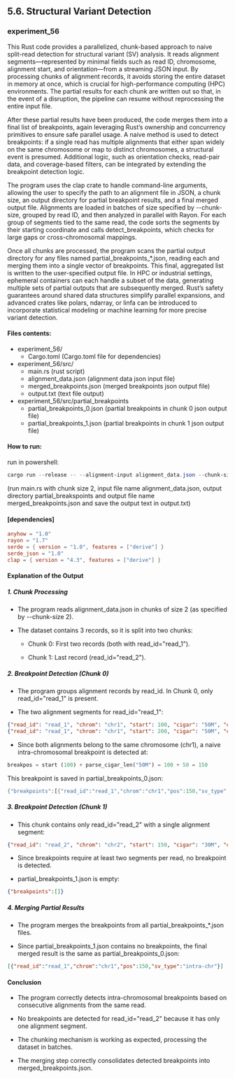 ## 5.6. Structural Variant Detection

### experiment_56

This Rust code provides a parallelized, chunk-based approach to naive split-read detection for structural variant (SV) analysis. It reads alignment segments—represented by minimal fields such as read ID, chromosome, alignment start, and orientation—from a streaming JSON input. By processing chunks of alignment records, it avoids storing the entire dataset in memory at once, which is crucial for high-performance computing (HPC) environments. The partial results for each chunk are written out so that, in the event of a disruption, the pipeline can resume without reprocessing the entire input file.

After these partial results have been produced, the code merges them into a final list of breakpoints, again leveraging Rust’s ownership and concurrency primitives to ensure safe parallel usage. A naive method is used to detect breakpoints: if a single read has multiple alignments that either span widely on the same chromosome or map to distinct chromosomes, a structural event is presumed. Additional logic, such as orientation checks, read-pair data, and coverage-based filters, can be integrated by extending the breakpoint detection logic.

The program uses the clap crate to handle command-line arguments, allowing the user to specify the path to an alignment file in JSON, a chunk size, an output directory for partial breakpoint results, and a final merged output file. Alignments are loaded in batches of size specified by --chunk-size, grouped by read ID, and then analyzed in parallel with Rayon. For each group of segments tied to the same read, the code sorts the segments by their starting coordinate and calls detect_breakpoints, which checks for large gaps or cross-chromosomal mappings.

Once all chunks are processed, the program scans the partial output directory for any files named partial_breakpoints_*.json, reading each and merging them into a single vector of breakpoints. This final, aggregated list is written to the user-specified output file. In HPC or industrial settings, ephemeral containers can each handle a subset of the data, generating multiple sets of partial outputs that are subsequently merged. Rust’s safety guarantees around shared data structures simplify parallel expansions, and advanced crates like polars, ndarray, or linfa can be introduced to incorporate statistical modeling or machine learning for more precise variant detection.

#### Files contents:
* experiment_56/
  * Cargo.toml (Cargo.toml file for dependencies)
* experiment_56/src/
  * main.rs (rust script)
  * alignment_data.json (alignment data json input file)
  * merged_breakpoints.json (merged breakpoints json output file)
  * output.txt (text file output)
* experiment_56/src/partial_breakpoints
  * partial_breakpoints_0.json (partial breakpoints in chunk 0 json output file)
  * partial_breakpoints_1.json (partial breakpoints in chunk 1 json output file)

#### How to run:

run in powershell:

```powershell
cargo run --release -- --alignment-input alignment_data.json --chunk-size 2 --partial-output-dir partial_breakpoints --merged-output merged_breakpoints.json | tee output.txt
```

(run main.rs with chunk size 2, input file name alignment_data.json, output directory partial_breakspoints and output file name merged_breakpoints.json and save the output text in output.txt) 
  
#### [dependencies]

```toml
anyhow = "1.0"
rayon = "1.7"
serde = { version = "1.0", features = ["derive"] }
serde_json = "1.0"
clap = { version = "4.3", features = ["derive"] }
```

#### Explanation of the Output

##### 1. Chunk Processing

* The program reads alignment_data.json in chunks of size 2 (as specified by --chunk-size 2).

* The dataset contains 3 records, so it is split into two chunks:

  * Chunk 0: First two records (both with read_id="read_1").

  * Chunk 1: Last record (read_id="read_2").

##### 2. Breakpoint Detection (Chunk 0)

* The program groups alignment records by read_id. In Chunk 0, only read_id="read_1" is present.

* The two alignment segments for read_id="read_1":

```json
{"read_id": "read_1", "chrom": "chr1", "start": 100, "cigar": "50M", "orientation": "+"}
{"read_id": "read_1", "chrom": "chr1", "start": 200, "cigar": "50M", "orientation": "-"}
```

* Since both alignments belong to the same chromosome (chr1), a naive intra-chromosomal breakpoint is detected at:

```rust
breakpos = start (100) + parse_cigar_len("50M") = 100 + 50 = 150
```

This breakpoint is saved in partial_breakpoints_0.json:

```rust
{"breakpoints":[{"read_id":"read_1","chrom":"chr1","pos":150,"sv_type":"intra-chr"}]}
```

##### 3. Breakpoint Detection (Chunk 1)

* This chunk contains only read_id="read_2" with a single alignment segment:

```json
{"read_id": "read_2", "chrom": "chr2", "start": 150, "cigar": "30M", "orientation": "+"}
```

* Since breakpoints require at least two segments per read, no breakpoint is detected.

* partial_breakpoints_1.json is empty:

```json
{"breakpoints":[]}
```

##### 4. Merging Partial Results

* The program merges the breakpoints from all partial_breakpoints_*.json files.

* Since partial_breakpoints_1.json contains no breakpoints, the final merged result is the same as partial_breakpoints_0.json:

```json
[{"read_id":"read_1","chrom":"chr1","pos":150,"sv_type":"intra-chr"}]
```

#### Conclusion

* The program correctly detects intra-chromosomal breakpoints based on consecutive alignments from the same read.

* No breakpoints are detected for read_id="read_2" because it has only one alignment segment.

* The chunking mechanism is working as expected, processing the dataset in batches.

* The merging step correctly consolidates detected breakpoints into merged_breakpoints.json.

